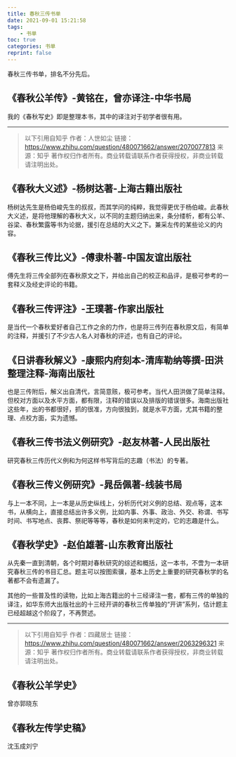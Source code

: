 ```yaml
---
title: 春秋三传书单
date: 2021-09-01 15:21:58
tags:
    - 书单
toc: true
categories: 书单
reprint: false
---
```


春秋三传书单，排名不分先后。
<!--more-->

## 《春秋公羊传》-黄铭在，曾亦译注-中华书局
我的《春秋写史》即是整理本书，其中的译注对于初学者很有用。

-----
> 以下引用自知乎
> 作者：人世如尘
> 链接：https://www.zhihu.com/question/480071662/answer/2070077813
> 来源：知乎
> 著作权归作者所有。商业转载请联系作者获得授权，非商业转载请注明出处。

## 《春秋大义述》-杨树达著-上海古籍出版社
杨树达先生是杨伯峻先生的叔叔，而其学问的纯粹，我觉得更优于杨伯峻。此春秋大义述，是将他理解的春秋大义，以不同的主题归纳出来，条分缕析，都有公羊、谷梁、春秋繁露等书为论据，援引在总结的大义之下。兼采左传的某些论义的内容。

## 《春秋三传比义》-傅隶朴著-中国友谊出版社
傅先生将三传全部列在春秋原文之下，并给出自己的校正和品评，是极可参考的一套释义及经史评论的书籍。

## 《春秋三传评注》-王璞著-作家出版社
是当代一个春秋爱好者自己工作之余的力作，也是将三传列在春秋原文后，有简单的注释，并援引了不少古人名人对春秋的评述，也有自己的评论。

## 《日讲春秋解义》-康熙内府刻本-清库勒纳等撰-田洪整理注释-海南出版社
也是三传附后，解义出自清代，言简意赅，极可参考。当代人田洪做了简单注释。但校对方面以及水平方面，都有限，注释的错误以及排版的错误很多。海南出版社这些年，出的书都很好，抓的很准，方向很独到，就是水平方面，尤其书籍的整理、点校方面，实为遗憾。

## 《春秋三传书法义例研究》-赵友林著-人民出版社
研究春秋三传历代义例和为何这样书写背后的志趣（书法）的专著。

## 《春秋三传义例研究》-晁岳佩著-线装书局
与上一本不同，上一本是从历史纵线上，分析历代对义例的总结、观点等，这本书，从横向上，直接总结出许多义例，比如内事、外事、政治、外交、称谓、书写时间、书写地点、丧葬、祭祀等等等，春秋是如何来判定的，它的志趣是什么。

## 《春秋学史》-赵伯雄著-山东教育出版社
从先秦一直到清朝，各个时期对春秋研究的综述和概括，这一本书，不啻为一本研究春秋三传的书目汇总。题主可以按图索骥，基本上历史上重要的研究春秋学的名著都不会有遗漏了。

其他的一些普及性的读物，比如上海古籍出的十三经译注一套，都有三传的单独的译注，如华东师大出版社出的十三经开讲的春秋三传单独的“开讲”系列，估计题主已经超越这个阶段了，不再赘述。

-----
> 以下引用自知乎
> 作者：四藏居士
> 链接：https://www.zhihu.com/question/480071662/answer/2063296321
> 来源：知乎
> 著作权归作者所有。商业转载请联系作者获得授权，非商业转载请注明出处。

## 《春秋公羊学史》
曾亦郭晓东
## 《春秋左传学史稿》
沈玉成刘宁